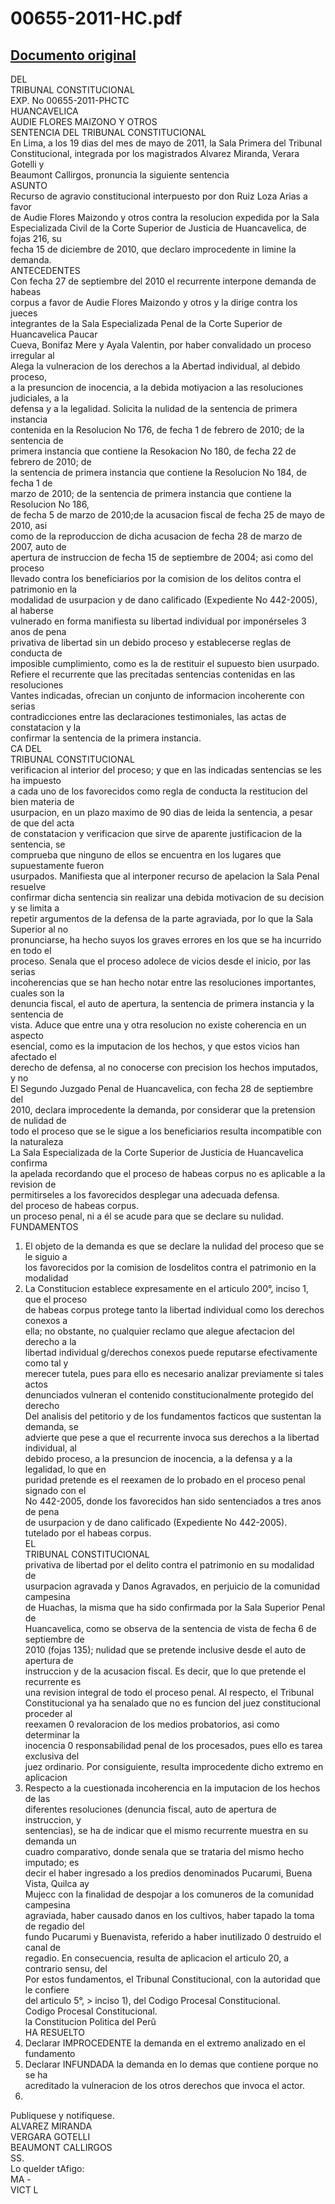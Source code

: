 
00655-2011-HC.pdf
=================
  
[Documento original](https://tc.gob.pe/jurisprudencia/2011/00655-2011-HC.pdf)  
---  
DEL  
TRIBUNAL CONSTITUCIONAL  
EXP. No 00655-2011-PHCTC  
HUANCAVELICA  
AUDIE FLORES MAIZONO Y OTROS  
SENTENCIA DEL TRIBUNAL CONSTITUCIONAL  
En Lima, a los 19 dias del mes de mayo de 2011, la Sala Primera del Tribunal  
Constitucional, integrada por los magistrados Alvarez Miranda, Verara Gotelli y  
Beaumont Callirgos, pronuncia la siguiente sentencia  
ASUNTO  
Recurso de agravio constitucional interpuesto por don Ruiz Loza Arias a favor  
de Audie Flores Maizondo y otros contra la resolucion expedida por la Sala  
Especializada Civil de la Corte Superior de Justicia de Huancavelica, de fojas 216, su  
fecha 15 de diciembre de 2010, que declaro improcedente in limine la demanda.  
ANTECEDENTES  
Con fecha 27 de septiembre del 2010 el recurrente interpone demanda de habeas  
corpus a favor de Audie Flores Maizondo y otros y la dirige contra los jueces  
integrantes de la Sala Especializada Penal de la Corte Superior de Huancavelica Paucar  
Cueva, Bonifaz Mere y Ayala Valentin, por haber convalidado un proceso irregular al  
Alega la vulneracion de los derechos a la Abertad individual, al debido proceso,  
a la presuncion de inocencia, a la debida motiyacion a las resoluciones judiciales, a la  
defensa y a la legalidad. Solicita la nulidad de la sentencia de primera instancia  
contenida en la Resolucion No 176, de fecha 1 de febrero de 2010; de la sentencia de  
primera instancia que contiene la Resokacion No 180, de fecha 22 de febrero de 2010; de  
la sentencia de primera instancia que contiene la Resolucion No 184, de fecha 1 de  
marzo de 2010; de la sentencia de primera instancia que contiene la Resolucion No 186,  
de fecha 5 de marzo de 2010;de la acusacion fiscal de fecha 25 de mayo de 2010, asi  
como de la reproduccion de dicha acusacion de fecha 28 de marzo de 2007, auto de  
apertura de instruccion de fecha 15 de septiembre de 2004; asi como del proceso  
llevado contra los beneficiarios por la comision de los delitos contra el patrimonio en la  
modalidad de usurpacion y de dano calificado (Expediente No 442-2005), al haberse  
vulnerado en forma manifiesta su libertad individual por imponérseles 3 anos de pena  
privativa de libertad sin un debido proceso y establecerse reglas de conducta de  
imposible cumplimiento, como es la de restituir el supuesto bien usurpado.  
Refiere el recurrente que las precitadas sentencias contenidas en las resoluciones  
Vantes indicadas, ofrecian un conjunto de informacion incoherente con serias  
contradicciones entre las declaraciones testimoniales, las actas de constatacion y la  
confirmar la sentencia de la primera instancia.  
CA DEL  
TRIBUNAL CONSTITUCIONAL  
verificacion al interior del proceso; y que en las indicadas sentencias se les ha impuesto  
a cada uno de los favorecidos como regla de conducta la restitucion del bien materia de  
usurpacion, en un plazo maximo de 90 dias de leida la sentencia, a pesar de que del acta  
de constatacion y verificacion que sirve de aparente justificacion de la sentencia, se  
comprueba que ninguno de ellos se encuentra en los lugares que supuestamente fueron  
usurpados. Manifiesta que al interponer recurso de apelacion la Sala Penal resuelve  
confirmar dicha sentencia sin realizar una debida motivacion de su decision y se limita a  
repetir argumentos de la defensa de la parte agraviada, por lo que la Sala Superior al no  
pronunciarse, ha hecho suyos los graves errores en los que se ha incurrido en todo el  
proceso. Senala que el proceso adolece de vicios desde el inicio, por las serias  
incoherencias que se han hecho notar entre las resoluciones importantes, cuales son la  
denuncia fiscal, el auto de apertura, la sentencia de primera instancia y la sentencia de  
vista. Aduce que entre una y otra resolucion no existe coherencia en un aspecto  
esencial, como es la imputacion de los hechos, y que estos vicios han afectado el  
derecho de defensa, al no conocerse con precision los hechos imputados, y no  
El Segundo Juzgado Penal de Huancavelica, con fecha 28 de septiembre del  
2010, declara improcedente la demanda, por considerar que la pretension de nulidad de  
todo el proceso que se le sigue a los beneficiarios resulta incompatible con la naturaleza  
La Sala Especializada de la Corte Superior de Justicia de Huancavelica confirma  
la apelada recordando que el proceso de habeas corpus no es aplicable a la revision de  
permitirseles a los favorecidos desplegar una adecuada defensa.  
del proceso de habeas corpus.  
un proceso penal, ni a él se acude para que se declare su nulidad.  
FUNDAMENTOS  
1. El objeto de la demanda es que se declare la nulidad del proceso que se le siguio a  
los favorecidos por la comision de losdelitos contra el patrimonio en la modalidad  
2. La Constitucion establece expresamente en el articulo 200°, inciso 1, que el proceso  
de habeas corpus protege tanto la libertad individual como los derechos conexos a  
ella; no obstante, no çualquier reclamo que alegue afectacion del derecho a la  
libertad individual g/derechos conexos puede reputarse efectivamente como tal y  
merecer tutela, pues para ello es necesario analizar previamente si tales actos  
denunciados vulneran el contenido constitucionalmente protegido del derecho  
Del analisis del petitorio y de los fundamentos facticos que sustentan la demanda, se  
advierte que pese a que el recurrente invoca sus derechos a la libertad individual, al  
debido proceso, a la presuncion de inocencia, a la defensa y a la legalidad, lo que en  
puridad pretende es el reexamen de lo probado en el proceso penal signado con el  
No 442-2005, donde los favorecidos han sido sentenciados a tres anos de pena  
de usurpacion y de dano calificado (Expediente No 442-2005).  
tutelado por el habeas corpus.  
EL  
TRIBUNAL CONSTITUCIONAL  
privativa de libertad por el delito contra el patrimonio en su modalidad de  
usurpacion agravada y Danos Agravados, en perjuicio de la comunidad campesina  
de Huachas, la misma que ha sido confirmada por la Sala Superior Penal de  
Huancavelica, como se observa de la sentencia de vista de fecha 6 de septiembre de  
2010 (fojas 135); nulidad que se pretende inclusive desde el auto de apertura de  
instruccion y de la acusacion fiscal. Es decir, que lo que pretende el recurrente es  
una revision integral de todo el proceso penal. Al respecto, el Tribunal  
Constitucional ya ha senalado que no es funcion del juez constitucional proceder al  
reexamen 0 revaloracion de los medios probatorios, asi como determinar la  
inocencia 0 responsabilidad penal de los procesados, pues ello es tarea exclusiva del  
juez ordinario. Por consiguiente, resulta improcedente dicho extremo en aplicacion  
4. Respecto a la cuestionada incoherencia en la imputacion de los hechos de las  
diferentes resoluciones (denuncia fiscal, auto de apertura de instruccion, y  
sentencias), se ha de indicar que el mismo recurrente muestra en su demanda un  
cuadro comparativo, donde senala que se trataria del mismo hecho imputado; es  
decir el haber ingresado a los predios denominados Pucarumi, Buena Vista, Quilca ay  
Mujecc con la finalidad de despojar a los comuneros de la comunidad campesina  
agraviada, haber causado danos en los cultivos, haber tapado la toma de regadio del  
fundo Pucarumi y Buenavista, referido a haber inutilizado 0 destruido el canal de  
regadio. En consecuencia, resulta de aplicacion el articulo 20, a contrario sensu, del  
Por estos fundamentos, el Tribunal Constitucional, con la autoridad que le confiere  
del articulo 5°, > inciso 1), del Codigo Procesal Constitucional.  
Codigo Procesal Constitucional.  
la Constitucion Politica del Perû  
HA RESUELTO  
1. Declarar IMPROCEDENTE la demanda en el extremo analizado en el fundamento  
2. Declarar INFUNDADA la demanda en lo demas que contiene porque no se ha  
acreditado la vulneracion de los otros derechos que invoca el actor.  
3.  
Publiquese y notifiquese.  
ALVAREZ MIRANDA  
VERGARA GOTELLI  
BEAUMONT CALLIRGOS  
SS.  
Lo quelder tAfigo:  
MA -  
VICT L